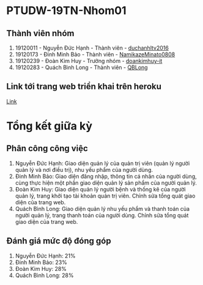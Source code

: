 # PTUDW-19TN-Nhom01
## Thành viên nhóm
1. 19120011 - Nguyễn Đức Hạnh - Thành viên - [duchanhltv2016](https://github.com/duchanhltv2016)
2. 19120173 - Đinh Minh Bảo - Thành viên - [NamikazeMinato0808](https://github.com/NamikazeMinato0808)
3. 19120239 - Đoàn Kim Huy - Trưởng nhóm - [doankimhuy-it](https://github.com/doankimhuy-it)
4. 19120283 - Quách Bình Long - Thành viên - [QBLong](https://github.com/QBLong)

## Link tới trang web triển khai trên heroku
[Link](https://ptudw-19tn-nhom01.herokuapp.com)

# Tổng kết giữa kỳ
## Phân công công việc
1. Nguyễn Đức Hạnh: Giao diện quản lý của quản trị viên (quản lý người quản lý và nơi điều trị), nhu yếu phẩm của người dùng.
2. Đinh Minh Bảo: Giao diện đăng nhập, thông tin cá nhân của người dùng, cùng thực hiện một phần giao diện quản lý sản phẩm của người quản lý.
3. Đoàn Kim Huy: Giao diện quản lý người bệnh và thống kê của người quản lý, trang khởi tạo tài khoản quản trị viên. Chỉnh sửa tổng quát giao diện của trang web.
4. Quách Bình Long: Giao diện quản lý nhu yếu phẩm và thanh toán của người quản lý, trang thanh toán của người dùng. Chỉnh sửa tổng quát giao diện của trang web.

## Đánh giá mức độ đóng góp
1. Nguyễn Đức Hạnh: 21%
2. Đinh Minh Bảo: 23%
3. Đoàn Kim Huy: 28%
4. Quách Bình Long: 28%
